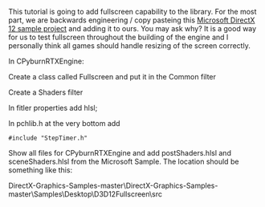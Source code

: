 This tutorial is going to add fullscreen capability to the library. For the most part, we are backwards engineering / copy pasteing this [Microsoft DirectX 12 sample project](https://github.com/microsoft/DirectX-Graphics-Samples/tree/master/Samples/Desktop/D3D12Fullscreen) and adding it to ours. You may ask why? It is a good way for us to test fullscreen throughout the building of the engine and I personally think all games should handle resizing of the screen correctly.

In CPyburnRTXEngine:

Create a class called Fullscreen and put it in the Common filter

Create a Shaders filter

In fitler properties add hlsl;

In pchlib.h at the very bottom add
```
#include "StepTimer.h"
```
Show all files for CPyburnRTXEngine and add postShaders.hlsl and sceneShaders.hlsl from the Microsoft Sample. The location should be something like this:

DirectX-Graphics-Samples-master\DirectX-Graphics-Samples-master\Samples\Desktop\D3D12Fullscreen\src
